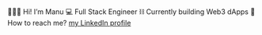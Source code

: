🙋🏼‍♂️ Hi! I’m Manu
💻 Full Stack Engineer
⛓️ Currently building Web3 dApps
💬 How to reach me? [my LinkedIn profile](https://www.linkedin.com/in/manuel-figueira-77389390/) 

<!---
Mfigueira/Mfigueira is a ✨ special ✨ repository because its `README.md` (this file) appears on your GitHub profile.
You can click the Preview link to take a look at your changes.
--->
